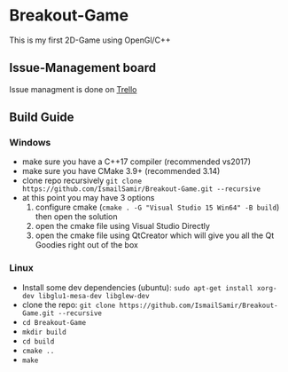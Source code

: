 # Breakout-Game
This is my first 2D-Game using OpenGl/C++ 

## Issue-Management board
Issue managment is done on [Trello](https://trello.com/b/fINGNr6G/2d-game)

## Build Guide

### Windows
- make sure you have a C++17 compiler (recommended vs2017)
- make sure you have CMake 3.9+ (recommended 3.14)
- clone repo recursively `git clone https://github.com/IsmailSamir/Breakout-Game.git --recursive`
- at this point you may have 3 options
	1. configure cmake (`cmake . -G "Visual Studio 15 Win64" -B build`) then open the solution
	2. open the cmake file using Visual Studio Directly
	3. open the cmake file using QtCreator which will give you all the Qt Goodies right out of the box

### Linux
- Install some dev dependencies (ubuntu): `sudo apt-get install xorg-dev libglu1-mesa-dev libglew-dev`
- clone the repo: `git clone https://github.com/IsmailSamir/Breakout-Game.git --recursive`
- `cd Breakout-Game`
- `mkdir build`
- `cd build`
- `cmake ..`
- `make`
